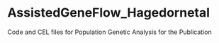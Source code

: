 # AssistedGeneFlow_Hagedornetal
Code and CEL files for Population Genetic Analysis for the Publication 
